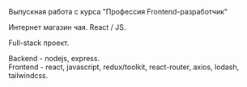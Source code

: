 Выпускная работа с курса "Профессия Frontend-разработчик"

Интернет магазин чая. React / JS.

Full-stack проект.

Backend - nodejs, express. </br>
Frontend - react, javascript, redux/toolkit, react-router, axios, lodash, tailwindcss.

